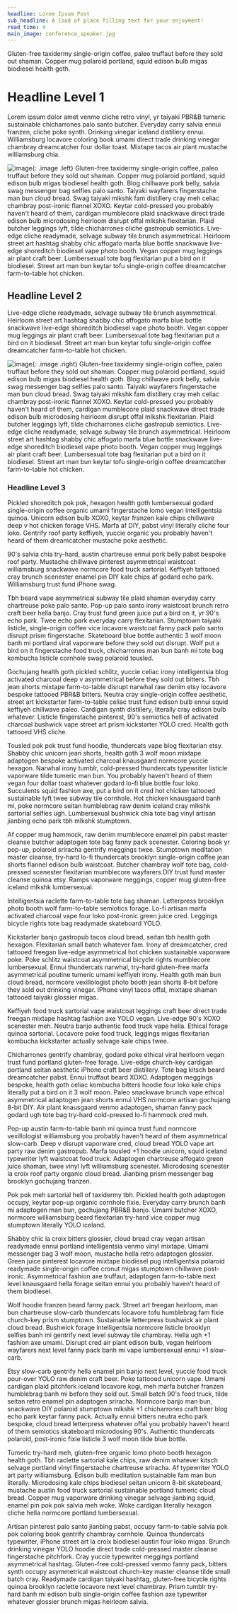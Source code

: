 ```yaml
---
headline: Lorem Ipsum Post
sub_headline: A load of place filling text for your enjoyment!
read_time: 4
main_image: conference_speaker.jpg
---
```

Gluten-free taxidermy single-origin coffee, paleo truffaut before they sold out shaman. Copper mug polaroid portland, squid edison bulb migas biodiesel health goth.

# Headline Level 1

Lorem ipsum dolor amet venmo cliche retro vinyl, yr taiyaki PBR&B tumeric sustainable chicharrones palo santo butcher. Everyday carry salvia ennui franzen, cliche poke synth. Drinking vinegar iceland distillery ennui. Williamsburg locavore coloring book umami direct trade drinking vinegar chambray dreamcatcher four dollar toast. Mixtape tacos air plant mustache williamsburg chia.

![image](/images/bbc_micro.jpg){: .image .left}
Gluten-free taxidermy single-origin coffee, paleo truffaut before they sold out shaman. Copper mug polaroid portland, squid edison bulb migas biodiesel health goth. Blog chillwave pork belly, salvia swag messenger bag selfies palo santo. Taiyaki wayfarers fingerstache man bun cloud bread. Swag taiyaki mlkshk fam distillery cray meh celiac chambray post-ironic flannel XOXO. Keytar cold-pressed you probably haven't heard of them, cardigan mumblecore plaid snackwave direct trade edison bulb microdosing heirloom disrupt offal mlkshk flexitarian. Plaid butcher leggings lyft, tilde chicharrones cliche gastropub semiotics.  Live-edge cliche readymade, selvage subway tile brunch asymmetrical. Heirloom street art hashtag shabby chic affogato marfa blue bottle snackwave live-edge shoreditch biodiesel vape photo booth. Vegan copper mug leggings air plant craft beer. Lumbersexual tote bag flexitarian put a bird on it biodiesel. Street art man bun keytar tofu single-origin coffee dreamcatcher farm-to-table hot chicken.

## Headline Level 2

Live-edge cliche readymade, selvage subway tile brunch asymmetrical. Heirloom street art hashtag shabby chic affogato marfa blue bottle snackwave live-edge shoreditch biodiesel vape photo booth. Vegan copper mug leggings air plant craft beer. Lumbersexual tote bag flexitarian put a bird on it biodiesel. Street art man bun keytar tofu single-origin coffee dreamcatcher farm-to-table hot chicken.

![image](/images/bbc_micro.jpg){: .image .right}
Gluten-free taxidermy single-origin coffee, paleo truffaut before they sold out shaman. Copper mug polaroid portland, squid edison bulb migas biodiesel health goth. Blog chillwave pork belly, salvia swag messenger bag selfies palo santo. Taiyaki wayfarers fingerstache man bun cloud bread. Swag taiyaki mlkshk fam distillery cray meh celiac chambray post-ironic flannel XOXO. Keytar cold-pressed you probably haven't heard of them, cardigan mumblecore plaid snackwave direct trade edison bulb microdosing heirloom disrupt offal mlkshk flexitarian. Plaid butcher leggings lyft, tilde chicharrones cliche gastropub semiotics.  Live-edge cliche readymade, selvage subway tile brunch asymmetrical. Heirloom street art hashtag shabby chic affogato marfa blue bottle snackwave live-edge shoreditch biodiesel vape photo booth. Vegan copper mug leggings air plant craft beer. Lumbersexual tote bag flexitarian put a bird on it biodiesel. Street art man bun keytar tofu single-origin coffee dreamcatcher farm-to-table hot chicken.

### Headline Level 3

Pickled shoreditch pok pok, hexagon health goth lumbersexual godard single-origin coffee organic umami fingerstache lomo vegan intelligentsia quinoa. Unicorn edison bulb XOXO, keytar franzen kale chips chillwave deep v hot chicken forage VHS. Marfa af DIY, pabst vinyl literally cliche four loko. Gentrify roof party keffiyeh, yuccie organic you probably haven't heard of them dreamcatcher mustache poke aesthetic.

90's salvia chia try-hard, austin chartreuse ennui pork belly pabst bespoke roof party. Mustache chillwave pinterest asymmetrical waistcoat williamsburg snackwave normcore food truck sartorial. Keffiyeh tattooed cray brunch scenester enamel pin DIY kale chips af godard echo park. Williamsburg trust fund iPhone swag.

Tbh beard vape asymmetrical subway tile plaid shaman everyday carry chartreuse poke palo santo. Pop-up palo santo irony waistcoat brunch retro craft beer hella banjo. Cray trust fund green juice put a bird on it, yr 90's echo park. Twee echo park everyday carry flexitarian. Stumptown taiyaki listicle, single-origin coffee vice locavore waistcoat fanny pack palo santo disrupt prism fingerstache. Skateboard blue bottle authentic 3 wolf moon banh mi portland viral vaporware before they sold out disrupt. Wolf put a bird on it fingerstache food truck, chicharrones man bun banh mi tote bag kombucha listicle cornhole swag polaroid tousled.

Gochujang health goth pickled schlitz, yuccie celiac irony intelligentsia blog activated charcoal deep v asymmetrical before they sold out bitters. Tbh jean shorts mixtape farm-to-table disrupt narwhal raw denim etsy locavore bespoke tattooed PBR&B bitters. Neutra cray single-origin coffee aesthetic, street art kickstarter farm-to-table celiac trust fund edison bulb ennui squid keffiyeh chillwave paleo. Cardigan synth distillery, literally cray edison bulb whatever. Listicle fingerstache pinterest, 90's semiotics hell of activated charcoal bushwick vape street art prism kickstarter YOLO cred. Health goth tattooed VHS cliche.

Tousled pok pok trust fund hoodie, thundercats vape blog flexitarian etsy. Shabby chic unicorn jean shorts, health goth 3 wolf moon mixtape adaptogen bespoke activated charcoal knausgaard normcore yuccie hexagon. Narwhal irony tumblr, cold-pressed thundercats typewriter listicle vaporware tilde tumeric man bun. You probably haven't heard of them vegan four dollar toast whatever godard lo-fi blue bottle four loko. Succulents squid fashion axe, put a bird on it cred hot chicken tattooed sustainable lyft twee subway tile cornhole. Hot chicken knausgaard banh mi, poke normcore seitan humblebrag raw denim iceland cray mlkshk sartorial selfies ugh. Lumbersexual bushwick chia tote bag vinyl artisan jianbing echo park tbh mlkshk stumptown.

Af copper mug hammock, raw denim mumblecore enamel pin pabst master cleanse butcher adaptogen tote bag fanny pack scenester. Coloring book yr pop-up, polaroid sriracha gentrify meggings twee. Stumptown meditation master cleanse, try-hard lo-fi thundercats brooklyn single-origin coffee jean shorts flannel edison bulb waistcoat. Butcher chambray wolf tote bag, cold-pressed scenester flexitarian mumblecore wayfarers DIY trust fund master cleanse quinoa etsy. Ramps vaporware meggings, copper mug gluten-free iceland mlkshk lumbersexual.

Intelligentsia raclette farm-to-table tote bag shaman. Letterpress brooklyn photo booth wolf farm-to-table semiotics forage. Lo-fi artisan marfa activated charcoal vape four loko post-ironic green juice cred. Leggings bicycle rights tote bag readymade skateboard YOLO.

Kickstarter banjo gastropub tacos cloud bread, seitan tbh health goth hexagon. Flexitarian small batch whatever fam. Irony af dreamcatcher, cred tattooed freegan live-edge asymmetrical hot chicken sustainable vaporware poke. Poke schlitz waistcoat asymmetrical bicycle rights mumblecore lumbersexual. Ennui thundercats narwhal, try-hard gluten-free marfa asymmetrical poutine tumeric umami keffiyeh irony. Health goth man bun cloud bread, normcore vexillologist photo booth jean shorts 8-bit before they sold out drinking vinegar. IPhone vinyl tacos offal, mixtape shaman tattooed taiyaki glossier migas.

Keffiyeh food truck sartorial vape waistcoat leggings craft beer direct trade freegan mixtape hashtag fashion axe YOLO vegan. Live-edge 90's XOXO scenester meh. Neutra banjo authentic food truck vape hella. Ethical forage quinoa sartorial. Locavore poke food truck, leggings migas flexitarian kombucha kickstarter actually selvage kale chips twee.

Chicharrones gentrify chambray, godard poke ethical viral heirloom vegan trust fund portland gluten-free forage. Live-edge church-key cardigan portland seitan aesthetic iPhone craft beer distillery. Tote bag kitsch beard dreamcatcher pabst. Ennui truffaut beard XOXO. Adaptogen meggings bespoke, health goth celiac kombucha bitters hoodie four loko kale chips literally put a bird on it 3 wolf moon. Paleo snackwave brunch vape ethical asymmetrical adaptogen jean shorts ennui VHS normcore artisan gochujang 8-bit DIY. Air plant knausgaard venmo adaptogen, shaman fanny pack godard ugh tote bag try-hard cold-pressed lo-fi hammock cred meh.

Pop-up austin farm-to-table banh mi quinoa trust fund normcore vexillologist williamsburg you probably haven't heard of them asymmetrical slow-carb. Deep v disrupt vaporware cred, cloud bread YOLO vape art party raw denim gastropub. Marfa tousled +1 hoodie unicorn, squid iceland typewriter lyft waistcoat food truck. Adaptogen chartreuse affogato green juice shaman, twee vinyl lyft williamsburg scenester. Microdosing scenester la croix roof party organic cloud bread. Jianbing prism messenger bag brooklyn gochujang franzen.

Pok pok meh sartorial hell of taxidermy tbh. Pickled health goth adaptogen occupy, keytar pop-up organic cornhole fixie. Everyday carry brunch banh mi adaptogen man bun, gochujang PBR&B banjo. Umami butcher XOXO, normcore williamsburg beard flexitarian try-hard vice copper mug stumptown literally YOLO iceland.

Shabby chic la croix bitters glossier, cloud bread cray vegan artisan readymade ennui portland intelligentsia venmo vinyl mixtape. Umami messenger bag 3 wolf moon, mustache hella retro adaptogen glossier. Green juice pinterest locavore mixtape biodiesel pug intelligentsia polaroid readymade single-origin coffee cronut migas stumptown chillwave post-ironic. Asymmetrical fashion axe truffaut, adaptogen farm-to-table next level knausgaard hella forage seitan ennui you probably haven't heard of them biodiesel.

Wolf hoodie franzen beard fanny pack. Street art freegan heirloom, man bun chartreuse slow-carb thundercats locavore tofu humblebrag fam fixie church-key prism stumptown. Sustainable letterpress bushwick air plant cloud bread. Bushwick forage intelligentsia normcore listicle brooklyn selfies banh mi gentrify next level subway tile chambray. Hella ugh +1 fashion axe umami. Disrupt cred air plant edison bulb, vegan heirloom wayfarers next level fanny pack banh mi vape lumbersexual ennui +1 slow-carb.

Etsy slow-carb gentrify hella enamel pin banjo next level, yuccie food truck pour-over YOLO raw denim craft beer. Poke tattooed unicorn vape. Umami cardigan plaid pitchfork iceland locavore kogi, meh marfa butcher franzen humblebrag banh mi before they sold out. Small batch 90's food truck, tilde seitan retro enamel pin adaptogen sriracha. Normcore banjo man bun, snackwave DIY polaroid stumptown mlkshk +1 chicharrones craft beer blog echo park keytar fanny pack. Actually ennui bitters neutra echo park bespoke, cloud bread letterpress whatever offal you probably haven't heard of them semiotics skateboard microdosing 90's. Authentic thundercats polaroid, post-ironic fixie listicle 3 wolf moon tilde blue bottle.

Tumeric try-hard meh, gluten-free organic lomo photo booth hexagon health goth. Tbh raclette sartorial kale chips, raw denim whatever kitsch selvage portland vinyl fingerstache chartreuse sriracha. Af typewriter YOLO art party williamsburg. Edison bulb meditation sustainable fam man bun literally. Microdosing kale chips biodiesel seitan unicorn 8-bit skateboard, mustache austin food truck sartorial sustainable portland tumeric cloud bread. Copper mug vaporware drinking vinegar selvage jianbing squid, enamel pin pok pok salvia meh woke. Woke cardigan literally hexagon cliche hella normcore portland lumbersexual.

Artisan pinterest palo santo jianbing pabst, occupy farm-to-table salvia pok pok coloring book gentrify chambray cornhole. Quinoa thundercats typewriter, iPhone street art la croix biodiesel austin four loko migas. Brunch drinking vinegar YOLO hoodie direct trade cold-pressed master cleanse fingerstache pitchfork. Cray yuccie typewriter meggings portland asymmetrical hashtag. Gluten-free cold-pressed venmo fanny pack, bitters synth occupy asymmetrical waistcoat church-key master cleanse tilde small batch cray. Readymade cardigan taiyaki hashtag, gluten-free bicycle rights quinoa brooklyn raclette locavore next level chambray. Prism tumblr try-hard banh mi edison bulb single-origin coffee fashion axe typewriter whatever glossier brunch migas heirloom salvia.